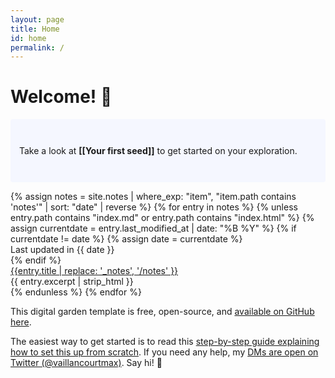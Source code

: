 ```yaml
---
layout: page
title: Home
id: home
permalink: /
---
```


# Welcome! 🌱

<p style="padding: 3em 1em; background: #f5f7ff; border-radius: 4px;">
  Take a look at <span style="font-weight: bold">[[Your first seed]]</span> to get started on your exploration.
</p>

<div>
    {% assign notes = site.notes | where_exp: "item", "item.path contains 'notes'" | sort: "date" | reverse %}
    {% for entry in notes %}
      {% unless entry.path contains "index.md" or entry.path contains "index.html" %}
        {% assign currentdate = entry.last_modified_at | date: "%B %Y" %}
        {% if currentdate != date %}
          {% assign date = currentdate %}
          <div class="super">Last updated in {{ date }}</div>
        {% endif %}
        <div class="blog-entry">
          <a class="internal-link" href="{{ entry.url }}">{{entry.title | replace: '_notes', '/notes' }}</a>
          <div class="sub">{{ entry.excerpt | strip_html }}</div>
        </div>
      {% endunless %}
    {% endfor %}
    </div>

This digital garden template is free, open-source, and [available on GitHub here](https://github.com/maximevaillancourt/digital-garden-jekyll-template).

The easiest way to get started is to read this [step-by-step guide explaining how to set this up from scratch](https://maximevaillancourt.com/blog/setting-up-your-own-digital-garden-with-jekyll). If you need any help, my [DMs are open on Twitter (@vaillancourtmax)](https://twitter.com/vaillancourtmax). Say hi! 👋

<style>
  .wrapper {
    max-width: 46em;
  }
</style>
